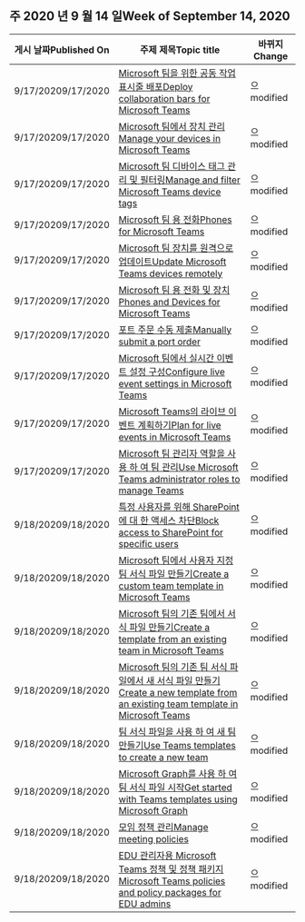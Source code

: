 <!-- This file is generated automatically each week. Changes made to this file will be overwritten.-->




## <a name="week-of-september-14-2020"></a><span data-ttu-id="5b73f-101">주 2020 년 9 월 14 일</span><span class="sxs-lookup"><span data-stu-id="5b73f-101">Week of September 14, 2020</span></span>


| <span data-ttu-id="5b73f-102">게시 날짜</span><span class="sxs-lookup"><span data-stu-id="5b73f-102">Published On</span></span> |<span data-ttu-id="5b73f-103">주제 제목</span><span class="sxs-lookup"><span data-stu-id="5b73f-103">Topic title</span></span> | <span data-ttu-id="5b73f-104">바뀌지</span><span class="sxs-lookup"><span data-stu-id="5b73f-104">Change</span></span> |
|------|------------|--------|
| <span data-ttu-id="5b73f-105">9/17/2020</span><span class="sxs-lookup"><span data-stu-id="5b73f-105">9/17/2020</span></span> | [<span data-ttu-id="5b73f-106">Microsoft 팀을 위한 공동 작업 표시줄 배포</span><span class="sxs-lookup"><span data-stu-id="5b73f-106">Deploy collaboration bars for Microsoft Teams</span></span>](/MicrosoftTeams/devices/collab-bar-deploy) | <span data-ttu-id="5b73f-107">으</span><span class="sxs-lookup"><span data-stu-id="5b73f-107">modified</span></span> |
| <span data-ttu-id="5b73f-108">9/17/2020</span><span class="sxs-lookup"><span data-stu-id="5b73f-108">9/17/2020</span></span> | [<span data-ttu-id="5b73f-109">Microsoft 팀에서 장치 관리</span><span class="sxs-lookup"><span data-stu-id="5b73f-109">Manage your devices in Microsoft Teams</span></span>](/MicrosoftTeams/devices/device-management) | <span data-ttu-id="5b73f-110">으</span><span class="sxs-lookup"><span data-stu-id="5b73f-110">modified</span></span> |
| <span data-ttu-id="5b73f-111">9/17/2020</span><span class="sxs-lookup"><span data-stu-id="5b73f-111">9/17/2020</span></span> | [<span data-ttu-id="5b73f-112">Microsoft 팀 디바이스 태그 관리 및 필터링</span><span class="sxs-lookup"><span data-stu-id="5b73f-112">Manage and filter Microsoft Teams device tags</span></span>](/MicrosoftTeams/devices/manage-device-tags) | <span data-ttu-id="5b73f-113">으</span><span class="sxs-lookup"><span data-stu-id="5b73f-113">modified</span></span> |
| <span data-ttu-id="5b73f-114">9/17/2020</span><span class="sxs-lookup"><span data-stu-id="5b73f-114">9/17/2020</span></span> | [<span data-ttu-id="5b73f-115">Microsoft 팀 용 전화</span><span class="sxs-lookup"><span data-stu-id="5b73f-115">Phones for Microsoft Teams</span></span>](/MicrosoftTeams/devices/phones-for-teams) | <span data-ttu-id="5b73f-116">으</span><span class="sxs-lookup"><span data-stu-id="5b73f-116">modified</span></span> |
| <span data-ttu-id="5b73f-117">9/17/2020</span><span class="sxs-lookup"><span data-stu-id="5b73f-117">9/17/2020</span></span> | [<span data-ttu-id="5b73f-118">Microsoft 팀 장치를 원격으로 업데이트</span><span class="sxs-lookup"><span data-stu-id="5b73f-118">Update Microsoft Teams devices remotely</span></span>](/MicrosoftTeams/devices/remote-update) | <span data-ttu-id="5b73f-119">으</span><span class="sxs-lookup"><span data-stu-id="5b73f-119">modified</span></span> |
| <span data-ttu-id="5b73f-120">9/17/2020</span><span class="sxs-lookup"><span data-stu-id="5b73f-120">9/17/2020</span></span> | [<span data-ttu-id="5b73f-121">Microsoft 팀 용 전화 및 장치</span><span class="sxs-lookup"><span data-stu-id="5b73f-121">Phones and Devices for Microsoft Teams</span></span>](/MicrosoftTeams/devices/usb-devices) | <span data-ttu-id="5b73f-122">으</span><span class="sxs-lookup"><span data-stu-id="5b73f-122">modified</span></span> |
| <span data-ttu-id="5b73f-123">9/17/2020</span><span class="sxs-lookup"><span data-stu-id="5b73f-123">9/17/2020</span></span> | [<span data-ttu-id="5b73f-124">포트 주문 수동 제출</span><span class="sxs-lookup"><span data-stu-id="5b73f-124">Manually submit a port order</span></span>](/MicrosoftTeams/phone-number-calling-plans/manually-submit-port-order) | <span data-ttu-id="5b73f-125">으</span><span class="sxs-lookup"><span data-stu-id="5b73f-125">modified</span></span> |
| <span data-ttu-id="5b73f-126">9/17/2020</span><span class="sxs-lookup"><span data-stu-id="5b73f-126">9/17/2020</span></span> | [<span data-ttu-id="5b73f-127">Microsoft 팀에서 실시간 이벤트 설정 구성</span><span class="sxs-lookup"><span data-stu-id="5b73f-127">Configure live event settings in Microsoft Teams</span></span>](/MicrosoftTeams/teams-live-events/configure-teams-live-events) | <span data-ttu-id="5b73f-128">으</span><span class="sxs-lookup"><span data-stu-id="5b73f-128">modified</span></span> |
| <span data-ttu-id="5b73f-129">9/17/2020</span><span class="sxs-lookup"><span data-stu-id="5b73f-129">9/17/2020</span></span> | [<span data-ttu-id="5b73f-130">Microsoft Teams의 라이브 이벤트 계획하기</span><span class="sxs-lookup"><span data-stu-id="5b73f-130">Plan for live events in Microsoft Teams</span></span>](/MicrosoftTeams/teams-live-events/plan-for-teams-live-events) | <span data-ttu-id="5b73f-131">으</span><span class="sxs-lookup"><span data-stu-id="5b73f-131">modified</span></span> |
| <span data-ttu-id="5b73f-132">9/17/2020</span><span class="sxs-lookup"><span data-stu-id="5b73f-132">9/17/2020</span></span> | [<span data-ttu-id="5b73f-133">Microsoft 팀 관리자 역할을 사용 하 여 팀 관리</span><span class="sxs-lookup"><span data-stu-id="5b73f-133">Use Microsoft Teams administrator roles to manage Teams</span></span>](/MicrosoftTeams/using-admin-roles) | <span data-ttu-id="5b73f-134">으</span><span class="sxs-lookup"><span data-stu-id="5b73f-134">modified</span></span> |
| <span data-ttu-id="5b73f-135">9/18/2020</span><span class="sxs-lookup"><span data-stu-id="5b73f-135">9/18/2020</span></span> | [<span data-ttu-id="5b73f-136">특정 사용자를 위해 SharePoint에 대 한 액세스 차단</span><span class="sxs-lookup"><span data-stu-id="5b73f-136">Block access to SharePoint for specific users</span></span>](/MicrosoftTeams/block-access-sharepoint) | <span data-ttu-id="5b73f-137">으</span><span class="sxs-lookup"><span data-stu-id="5b73f-137">modified</span></span> |
| <span data-ttu-id="5b73f-138">9/18/2020</span><span class="sxs-lookup"><span data-stu-id="5b73f-138">9/18/2020</span></span> | [<span data-ttu-id="5b73f-139">Microsoft 팀에서 사용자 지정 팀 서식 파일 만들기</span><span class="sxs-lookup"><span data-stu-id="5b73f-139">Create a custom team template in Microsoft Teams</span></span>](/MicrosoftTeams/create-a-team-template) | <span data-ttu-id="5b73f-140">으</span><span class="sxs-lookup"><span data-stu-id="5b73f-140">modified</span></span> |
| <span data-ttu-id="5b73f-141">9/18/2020</span><span class="sxs-lookup"><span data-stu-id="5b73f-141">9/18/2020</span></span> | [<span data-ttu-id="5b73f-142">Microsoft 팀의 기존 팀에서 서식 파일 만들기</span><span class="sxs-lookup"><span data-stu-id="5b73f-142">Create a template from an existing team in Microsoft Teams</span></span>](/MicrosoftTeams/create-template-from-existing-team) | <span data-ttu-id="5b73f-143">으</span><span class="sxs-lookup"><span data-stu-id="5b73f-143">modified</span></span> |
| <span data-ttu-id="5b73f-144">9/18/2020</span><span class="sxs-lookup"><span data-stu-id="5b73f-144">9/18/2020</span></span> | [<span data-ttu-id="5b73f-145">Microsoft 팀의 기존 팀 서식 파일에서 새 서식 파일 만들기</span><span class="sxs-lookup"><span data-stu-id="5b73f-145">Create a new template from an existing team template in Microsoft Teams</span></span>](/MicrosoftTeams/create-template-from-existing-template) | <span data-ttu-id="5b73f-146">으</span><span class="sxs-lookup"><span data-stu-id="5b73f-146">modified</span></span> |
| <span data-ttu-id="5b73f-147">9/18/2020</span><span class="sxs-lookup"><span data-stu-id="5b73f-147">9/18/2020</span></span> | [<span data-ttu-id="5b73f-148">팀 서식 파일을 사용 하 여 새 팀 만들기</span><span class="sxs-lookup"><span data-stu-id="5b73f-148">Use Teams templates to create a new team</span></span>](/MicrosoftTeams/get-started-with-teams-templates-in-the-admin-console) | <span data-ttu-id="5b73f-149">으</span><span class="sxs-lookup"><span data-stu-id="5b73f-149">modified</span></span> |
| <span data-ttu-id="5b73f-150">9/18/2020</span><span class="sxs-lookup"><span data-stu-id="5b73f-150">9/18/2020</span></span> | [<span data-ttu-id="5b73f-151">Microsoft Graph를 사용 하 여 팀 서식 파일 시작</span><span class="sxs-lookup"><span data-stu-id="5b73f-151">Get started with Teams templates using Microsoft Graph</span></span>](/MicrosoftTeams/get-started-with-teams-templates) | <span data-ttu-id="5b73f-152">으</span><span class="sxs-lookup"><span data-stu-id="5b73f-152">modified</span></span> |
| <span data-ttu-id="5b73f-153">9/18/2020</span><span class="sxs-lookup"><span data-stu-id="5b73f-153">9/18/2020</span></span> | [<span data-ttu-id="5b73f-154">모임 정책 관리</span><span class="sxs-lookup"><span data-stu-id="5b73f-154">Manage meeting policies</span></span>](/MicrosoftTeams/meeting-policies-in-teams) | <span data-ttu-id="5b73f-155">으</span><span class="sxs-lookup"><span data-stu-id="5b73f-155">modified</span></span> |
| <span data-ttu-id="5b73f-156">9/18/2020</span><span class="sxs-lookup"><span data-stu-id="5b73f-156">9/18/2020</span></span> | [<span data-ttu-id="5b73f-157">EDU 관리자용 Microsoft Teams 정책 및 정책 패키지</span><span class="sxs-lookup"><span data-stu-id="5b73f-157">Microsoft Teams policies and policy packages for EDU admins</span></span>](/MicrosoftTeams/policy-packages-edu) | <span data-ttu-id="5b73f-158">으</span><span class="sxs-lookup"><span data-stu-id="5b73f-158">modified</span></span> |
